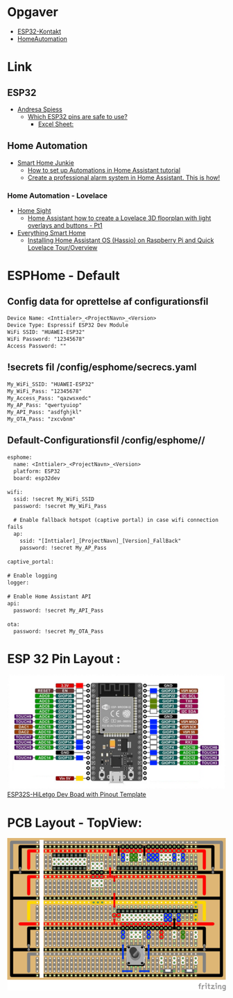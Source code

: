 # Opgaver
* [ESP32-Kontakt](https://github.com/mstedet/ESP32-2020/tree/master/Opgaver/ESP32-Kontakt)
* [HomeAutomation](https://github.com/mstedet/ESP32-2020/tree/master/Opgaver/Home%20Automation)

# Link
## ESP32
* [Andresa Spiess](https://www.youtube.com/c/AndreasSpiess/playlists)
  * [Which ESP32 pins are safe to use?](https://www.youtube.com/watch?v=LY-1DHTxRAk)
    * [Excel Sheet:](https://www.youtube.com/redirect?v=LY-1DHTxRAk&event=video_description&redir_token=QUFFLUhqbDg0S3ZSNW1mSmFqSURKVy1JVHNIbmlDMzY3QXxBQ3Jtc0ttNzNkdlN0YVBKVjg2YURZNl9TR2h6SWgwbExaS0RjVTNsWnZELWFEZHVfNHRMZ2xDU25lSDZnVVdYN0xvYl8yMTZ1eG1fak1WSmFHdHNDUDg2WjNIMk5BY3dqQVFlOHJhOHByaExVTkhnZEpuRVV1NA%3D%3D&q=https%3A%2F%2Fdrive.google.com%2Ffile%2Fd%2F1gbKM7DA7PI7s1-ne_VomcjOrb0bE2TPZ%2Fview%3Fusp%3Dsharing)

## Home Automation
* [Smart Home Junkie](https://www.youtube.com/c/smarthomejunkie/playlists)
  * [How to set up Automations in Home Assistant tutorial](https://www.youtube.com/watch?v=KXTs5_x_T5c)
  * [Create a professional alarm system in Home Assistant. This is how!](https://www.youtube.com/watch?v=JPSDAszlII4&list=PLKuGrHcHLKMjYTsVN8IAKPLE21MbqkISO)

### Home Automation - Lovelace
* [Home Sight](https://www.youtube.com/channel/UCT4bjO68FpyOsVoQAe45MGQ)
  * [Home Assistant how to create a Lovelace 3D floorplan with light overlays and buttons - Pt1](https://www.youtube.com/watch?v=xGIH6MlbRn0)
* [ Everything Smart Home](https://www.youtube.com/channel/UCrVLgIniVg6jW38uVqDRIiQ)
  * [Installing Home Assistant OS (Hassio) on Raspberry Pi and Quick Lovelace Tour/Overview](https://www.youtube.com/watch?v=SHg6fa0x7OA)

# ESPHome - Default
## Config data for oprettelse af configurationsfil
```
Device Name: <Inttialer>_<ProjectNavn>_<Version>
Device Type: Espressif ESP32 Dev Module
WiFi SSID: "HUAWEI-ESP32"
WiFi Password: "12345678"
Access Password: ""
```
## !secrets fil /config/esphome/secrecs.yaml
```
My_WiFi_SSID: "HUAWEI-ESP32"
My_WiFi_Pass: "12345678"
My_Access_Pass: "qazwsxedc"
My_AP_Pass: "qwertyuiop"
My_API_Pass: "asdfghjkl"
My_OTA_Pass: "zxcvbnm"
```
## Default-Configurationsfil /config/esphome/<Inttialer>_<ProjectNavn>_<Version>/
```
esphome:
  name: <Inttialer>_<ProjectNavn>_<Version>
  platform: ESP32
  board: esp32dev

wifi:
  ssid: !secret My_WiFi_SSID
  password: !secret My_WiFi_Pass

  # Enable fallback hotspot (captive portal) in case wifi connection fails
  ap:
    ssid: "[Inttialer]_[ProjectNavn]_[Version]_FallBack"
    password: !secret My_AP_Pass

captive_portal:

# Enable logging
logger:

# Enable Home Assistant API
api:
  password: !secret My_API_Pass

ota:
  password: !secret My_OTA_Pass
```

# ESP 32 Pin Layout :
![ESP32 PinLayout](/Images/ESP32S-HiLetgo_1377x724.png)  
[ESP32S-HiLetgo Dev Boad with Pinout Template](https://forum.fritzing.org/t/esp32s-hiletgo-dev-boad-with-pinout-template/5357)  

# PCB Layout - TopView:
![PCB Images](/Fritzing/ESP32_PCB_A_002_b_bb.png)
